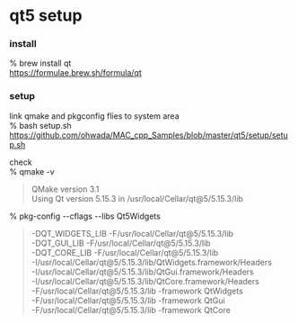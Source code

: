 qt5 setup
===============

### install

% brew install qt <br/>
https://formulae.brew.sh/formula/qt <br/>

### setup
 link qmake and pkgconfig flies to system area <br/>
% bash setup.sh <br/>
https://github.com/ohwada/MAC_cpp_Samples/blob/master/qt5/setup/setup.sh <br/>

check <br/>
% qmake -v <br/>
> QMake version 3.1 <br/>
> Using Qt version 5.15.3 in /usr/local/Cellar/qt@5/5.15.3/lib <br/>

% pkg-config --cflags --libs Qt5Widgets <br/>
> -DQT_WIDGETS_LIB -F/usr/local/Cellar/qt@5/5.15.3/lib <br/>
> -DQT_GUI_LIB -F/usr/local/Cellar/qt@5/5.15.3/lib <br/>
> -DQT_CORE_LIB -F/usr/local/Cellar/qt@5/5.15.3/lib <br/>
> -I/usr/local/Cellar/qt@5/5.15.3/lib/QtWidgets.framework/Headers <br/>
> -I/usr/local/Cellar/qt@5/5.15.3/lib/QtGui.framework/Headers <br/>
> -I/usr/local/Cellar/qt@5/5.15.3/lib/QtCore.framework/Headers <br/>
> -F/usr/local/Cellar/qt@5/5.15.3/lib -framework QtWidgets <br/>
> -F/usr/local/Cellar/qt@5/5.15.3/lib -framework QtGui <br/>
> -F/usr/local/Cellar/qt@5/5.15.3/lib -framework QtCore <br/>

